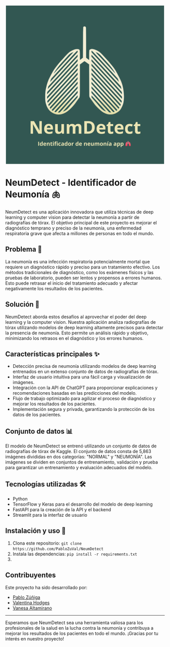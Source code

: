 <p align="center">
  <img src="img/NeumDetect.png" width="500" alt="Texto alternativo">
</p>

# NeumDetect - Identificador de Neumonía 🫁

NeumDetect es una aplicación innovadora que utiliza técnicas de deep learning y computer vision para detectar la neumonía a partir de radiografías de tórax. El objetivo principal de este proyecto es mejorar el diagnóstico temprano y preciso de la neumonía, una enfermedad respiratoria grave que afecta a millones de personas en todo el mundo.

## Problema 🧩
La neumonía es una infección respiratoria potencialmente mortal que requiere un diagnóstico rápido y preciso para un tratamiento efectivo. Los métodos tradicionales de diagnóstico, como los exámenes físicos y las pruebas de laboratorio, pueden ser lentos y propensos a errores humanos. Esto puede retrasar el inicio del tratamiento adecuado y afectar negativamente los resultados de los pacientes.

## Solución 🎯
NeumDetect aborda estos desafíos al aprovechar el poder del deep learning y la computer vision. Nuestra aplicación analiza radiografías de tórax utilizando modelos de deep learning altamente precisos para detectar la presencia de neumonía. Esto permite un análisis rápido y objetivo, minimizando los retrasos en el diagnóstico y los errores humanos.

## Características principales ✨
- Detección precisa de neumonía utilizando modelos de deep learning entrenados en un extenso conjunto de datos de radiografías de tórax.
- Interfaz de usuario intuitiva para una fácil carga y visualización de imágenes.
- Integración con la API de ChatGPT para proporcionar explicaciones y recomendaciones basadas en las predicciones del modelo.
- Flujo de trabajo optimizado para agilizar el proceso de diagnóstico y mejorar los resultados de los pacientes.
- Implementación segura y privada, garantizando la protección de los datos de los pacientes.

## Conjunto de datos 📊
El modelo de NeumDetect se entrenó utilizando un conjunto de datos de radiografías de tórax de Kaggle. El conjunto de datos consta de 5,863 imágenes divididas en dos categorías: "NORMAL" y "NEUMONÍA". Las imágenes se dividen en conjuntos de entrenamiento, validación y prueba para garantizar un entrenamiento y evaluación adecuados del modelo.

## Tecnologías utilizadas 🛠
- Python
- TensorFlow y Keras para el desarrollo del modelo de deep learning
- FastAPI para la creación de la API y el backend
- Streamlit para la interfaz de usuario
<!-- - API de ChatGPT para la generación de explicaciones y recomendaciones -->

## Instalación y uso 🚀
1. Clona este repositorio: `git clone https://github.com/PabloZuVal/NeumDetect`
2. Instala las dependencias: `pip install -r requirements.txt`
3.
<!-- 5. Ejecuta la aplicación: `python app.py`
4. Accede a la aplicación en tu navegador web: `http://localhost:5000` -->

## Contribuyentes
Este proyecto ha sido desarrollado por:
- [Pablo Zúñiga](https://github.com/PabloZuVal)
- [Valentina Hodges](https://github.com/ValeHodges)
- [Vanesa Altamirano](https://github.com/Vanesaltam)

<!-- ## Contribución 🤝

## Licencia 📄
Este proyecto se distribuye bajo la licencia MIT. Consulta el archivo [LICENSE](LICENSE) para obtener más información.

## Contacto 📧
Si tienes alguna pregunta, sugerencia o comentario sobre NeumDetect, no dudes en ponerte en contacto con nuestro equipo en neumdetect@gmail.com. ¡Esperamos tu mensaje! -->

---

Esperamos que NeumDetect sea una herramienta valiosa para los profesionales de la salud en la lucha contra la neumonía y contribuya a mejorar los resultados de los pacientes en todo el mundo. ¡Gracias por tu interés en nuestro proyecto!
